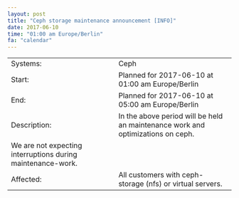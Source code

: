 ```yaml
---
layout: post
title: "Ceph storage maintenance announcement [INFO]"
date: 2017-06-10
time: "01:00 am Europe/Berlin"
fa: "calendar"
---
```


|                   |   |                                                                      |
|-------------------|---|----------------------------------------------------------------------|
| Systems:          |   | Ceph                                                               |
| Start:            |   | Planned for 2017-06-10 at 01:00 am Europe/Berlin              |
| End:              |   | Planned for 2017-06-10 at 05:00 am Europe/Berlin              |    
| Description:      |   | In the above period will be held an maintenance work and optimizations on ceph.
We are not expecting interruptions during maintenance-work. |
| Affected:         |   | All customers with ceph-storage (nfs) or virtual servers.                                                  |
